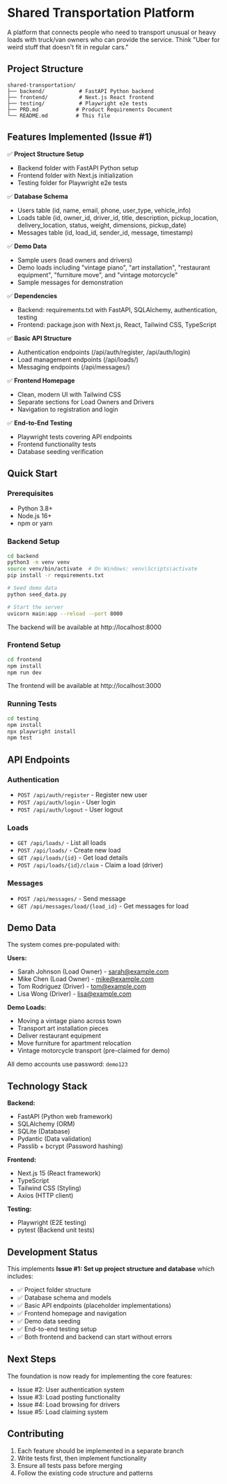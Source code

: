 # Shared Transportation Platform

A platform that connects people who need to transport unusual or heavy loads with truck/van owners who can provide the service. Think "Uber for weird stuff that doesn't fit in regular cars."

## Project Structure

```
shared-transportation/
├── backend/           # FastAPI Python backend
├── frontend/          # Next.js React frontend  
├── testing/           # Playwright e2e tests
├── PRD.md            # Product Requirements Document
└── README.md         # This file
```

## Features Implemented (Issue #1)

✅ **Project Structure Setup**
- Backend folder with FastAPI Python setup
- Frontend folder with Next.js initialization
- Testing folder for Playwright e2e tests

✅ **Database Schema**
- Users table (id, name, email, phone, user_type, vehicle_info)
- Loads table (id, owner_id, driver_id, title, description, pickup_location, delivery_location, status, weight, dimensions, pickup_date)
- Messages table (id, load_id, sender_id, message, timestamp)

✅ **Demo Data**
- Sample users (load owners and drivers)
- Demo loads including "vintage piano", "art installation", "restaurant equipment", "furniture move", and "vintage motorcycle"
- Sample messages for demonstration

✅ **Dependencies**
- Backend: requirements.txt with FastAPI, SQLAlchemy, authentication, testing
- Frontend: package.json with Next.js, React, Tailwind CSS, TypeScript

✅ **Basic API Structure**
- Authentication endpoints (/api/auth/register, /api/auth/login)
- Load management endpoints (/api/loads/)
- Messaging endpoints (/api/messages/)

✅ **Frontend Homepage**
- Clean, modern UI with Tailwind CSS
- Separate sections for Load Owners and Drivers
- Navigation to registration and login

✅ **End-to-End Testing**
- Playwright tests covering API endpoints
- Frontend functionality tests
- Database seeding verification

## Quick Start

### Prerequisites
- Python 3.8+
- Node.js 16+
- npm or yarn

### Backend Setup

```bash
cd backend
python3 -m venv venv
source venv/bin/activate  # On Windows: venv\Scripts\activate
pip install -r requirements.txt

# Seed demo data
python seed_data.py

# Start the server
uvicorn main:app --reload --port 8000
```

The backend will be available at http://localhost:8000

### Frontend Setup

```bash
cd frontend
npm install
npm run dev
```

The frontend will be available at http://localhost:3000

### Running Tests

```bash
cd testing
npm install
npx playwright install
npm test
```

## API Endpoints

### Authentication
- `POST /api/auth/register` - Register new user
- `POST /api/auth/login` - User login
- `POST /api/auth/logout` - User logout

### Loads
- `GET /api/loads/` - List all loads
- `POST /api/loads/` - Create new load
- `GET /api/loads/{id}` - Get load details
- `POST /api/loads/{id}/claim` - Claim a load (driver)

### Messages
- `POST /api/messages/` - Send message
- `GET /api/messages/load/{load_id}` - Get messages for load

## Demo Data

The system comes pre-populated with:

**Users:**
- Sarah Johnson (Load Owner) - sarah@example.com
- Mike Chen (Load Owner) - mike@example.com  
- Tom Rodriguez (Driver) - tom@example.com
- Lisa Wong (Driver) - lisa@example.com

**Demo Loads:**
- Moving a vintage piano across town
- Transport art installation pieces
- Deliver restaurant equipment
- Move furniture for apartment relocation
- Vintage motorcycle transport (pre-claimed for demo)

All demo accounts use password: `demo123`

## Technology Stack

**Backend:**
- FastAPI (Python web framework)
- SQLAlchemy (ORM)
- SQLite (Database)
- Pydantic (Data validation)
- Passlib + bcrypt (Password hashing)

**Frontend:**
- Next.js 15 (React framework)
- TypeScript
- Tailwind CSS (Styling)
- Axios (HTTP client)

**Testing:**
- Playwright (E2E testing)
- pytest (Backend unit tests)

## Development Status

This implements **Issue #1: Set up project structure and database** which includes:

- ✅ Project folder structure
- ✅ Database schema and models
- ✅ Basic API endpoints (placeholder implementations)
- ✅ Frontend homepage and navigation
- ✅ Demo data seeding
- ✅ End-to-end testing setup
- ✅ Both frontend and backend can start without errors

## Next Steps

The foundation is now ready for implementing the core features:
- Issue #2: User authentication system
- Issue #3: Load posting functionality  
- Issue #4: Load browsing for drivers
- Issue #5: Load claiming system

## Contributing

1. Each feature should be implemented in a separate branch
2. Write tests first, then implement functionality
3. Ensure all tests pass before merging
4. Follow the existing code structure and patterns 
